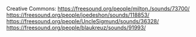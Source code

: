 Creative Commons:
https://freesound.org/people/milton./sounds/73700/
https://freesound.org/people/joedeshon/sounds/118853/
https://freesound.org/people/UncleSigmund/sounds/36328/
https://freesound.org/people/blaukreuz/sounds/91993/